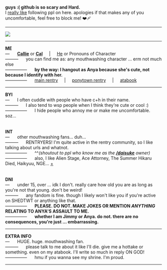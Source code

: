 **guys :( github is so scary and Hard.**</br>
I <ins>really like</ins> following ppl on here. apologies if that makes any of you uncomfortable, feel free to block me! ❤️‍🩹
***
![](https://i.postimg.cc/N0WzDmr7/mouthwashing.gif)
***
**ME**</br>
— ⠀⠀<ins>**Callie**</ins> or <ins>**Cal**</ins>⠀⠀|⠀⠀<ins>He</ins> or Pronouns of Character</br>
——— ⠀⠀you can find me as: any mouthwashing character … erm not much else</br>
————— ⠀⠀**by the way: I hangout as Anya because she's cute, not because I identify with her.**</br>
————— ⠀⠀[main rentry](https://rentry.co/daisuke)⠀⠀|⠀⠀[ponytown rentry](https://rentry.co/met)⠀⠀|⠀⠀[atabook](https://freaksuke.atabook.org)</br>
***
**BYI**</br>
— ⠀⠀I often cuddle with people who have c+h in their name. </br>
——— ⠀⠀I also tend to wsp people when I think they're cute or cool :)</br>
————— ⠀⠀I hide people who annoy me or make me uncomfortable. soz…</br>
⠀</br>
⠀</br>
**INT**</br>
— ⠀⠀other mouthwashing fans... duh… </br>
——— ⠀⠀RENTRYERS! I'm quite active in the rentry community, so I like talking about urls and whatnot.</br>
————— ⠀⠀^^*(shoutout to ppl who know me as the [**/daisuke**](https://rentry.co/daisuke) owner)*</br>
————— ⠀⠀also, I like Alien Stage, Ace Attorney, The Summer Hikaru Died, Haikyuu, NGE… [+](stuff)</br>
⠀</br>
⠀</br>
**DNI**</br>
— ⠀⠀under 15, over … idk I don't. really care how old you are as long as you're not that young. don't be weird! </br>
——— ⠀⠀any fandom is fine. though I likely won't like you if you're active on SHEDTWT or anything like that.</br>
————— ⠀⠀**PLEASE. DO NOT. MAKE JOKES OR MENTION *ANYTHING* RELATING TO ANYA'S ASSAULT TO ME.**</br>
————— ⠀⠀**whether I am Jimmy or Anya. do not. there are no consequences, you're just … embarrassing.**</br>
***
**EXTRA INFO**</br>
— ⠀⠀HUGE. huge. mouthwashing fan. </br>
——— ⠀⠀please talk to me about it like I'll die. give me a hottake or something. even on my atabook. I'll write so much in reply ON GOD!</br>
————— ⠀⠀hmu if you wanna see my shrine. I'm proud.</br>
***
